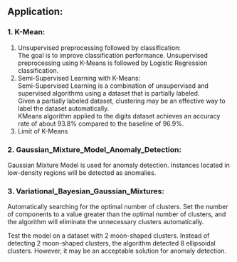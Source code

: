 ## Application:

### 1. K-Mean:
   1. Unsupervised preprocessing followed by classification:  
   The goal is to improve classification performance. Unsupervised preprocessing using K-Means is followed by Logistic Regression classification.
   2. Semi-Supervised Learning with K-Means:     
   Semi-Supervised Learning is a combination of unsupervised and supervised algorithms using a dataset that is partially labeled.  
   Given a partially labeled dataset, clustering may be an effective way to label the dataset automatically.  
   KMeans algorithm applied to the digits dataset achieves an accuracy rate of about 93.8% compared to the baseline of 96.9%.
   3. Limit of K-Means

### 2. Gaussian_Mixture_Model_Anomaly_Detection:
Gaussian Mixture Model is used for anomaly detection. 
Instances located in low-density regions will be detected as anomalies.

### 3. Variational_Bayesian_Gaussian_Mixtures:
Automatically searching for the optimal number of clusters.
Set the number of components to a value greater than the optimal number of clusters, 
and the algorithm will eliminate the unnecessary clusters automatically.

Test the model on a dataset with 2 moon-shaped clusters.
Instead of detecting 2 moon-shaped clusters, the algorithm detected 8 ellipsoidal clusters. 
However, it may be an acceptable solution for anomaly detection.